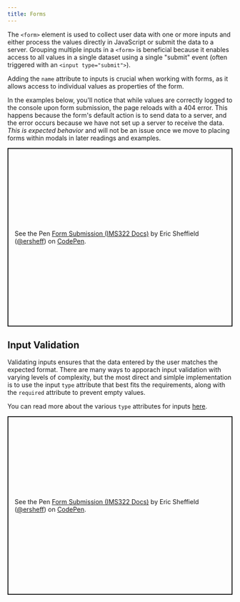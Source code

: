 ```yaml
---
title: Forms
---
```


The `<form>` element is used to collect user data with one or more inputs and either process the values directly in JavaScript or submit the data to a server. Grouping multiple inputs in a `<form>` is beneficial because it enables access to all values in a single dataset using a single "submit" event (often triggered with an `<input type="submit">`).

Adding the `name` attribute to inputs is crucial when working with forms, as it allows access to individual values as properties of the form.

In the examples below, you'll notice that while values are correctly logged to the console upon form submission, the page reloads with a 404 error. This happens because the form's default action is to send data to a server, and the error occurs because we have not set up a server to receive the data. _This is expected behavior_ and will not be an issue once we move to placing forms within modals in later readings and examples.

<p class="codepen" data-height="400" data-default-tab="js,result" data-slug-hash="abeGoQp" data-pen-title="Form Submission (IMS322 Docs)" data-editable="true" data-user="ersheff" style="height: 400px; box-sizing: border-box; display: flex; align-items: center; justify-content: center; border: 2px solid; margin: 1em 0; padding: 1em;">
  <span>See the Pen <a href="https://codepen.io/ersheff/pen/abeGoQp">
  Form Submission (IMS322 Docs)</a> by Eric Sheffield (<a href="https://codepen.io/ersheff">@ersheff</a>)
  on <a href="https://codepen.io">CodePen</a>.</span>
</p>

## Input Validation

Validating inputs ensures that the data entered by the user matches the expected format. There are many ways to apporach input validation with varying levels of complexity, but the most direct and simlple implementation is to use the input `type` attribute that best fits the requirements, along with the `required` attribute to prevent empty values.

You can read more about the various `type` attributes for inputs [here](https://developer.mozilla.org/en-US/docs/Web/HTML/Element/input#input_types).

<p class="codepen" data-height="400" data-default-tab="js,result" data-slug-hash="WNVJNbe" data-pen-title="Form Submission (IMS322 Docs)" data-editable="true" data-user="ersheff" style="height: 400px; box-sizing: border-box; display: flex; align-items: center; justify-content: center; border: 2px solid; margin: 1em 0; padding: 1em;">
  <span>See the Pen <a href="https://codepen.io/ersheff/pen/WNVJNbe">
  Form Submission (IMS322 Docs)</a> by Eric Sheffield (<a href="https://codepen.io/ersheff">@ersheff</a>)
  on <a href="https://codepen.io">CodePen</a>.</span>
</p>
<script async src="https://cpwebassets.codepen.io/assets/embed/ei.js"></script>
